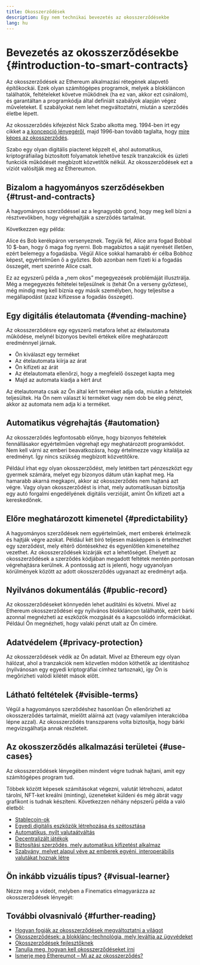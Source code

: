 ```yaml
---
title: Okosszerződések
description: Egy nem technikai bevezetés az okosszerződésekbe
lang: hu
---
```


# Bevezetés az okosszerződésekbe \{#introduction-to-smart-contracts}

Az okosszerződések az Ethereum alkalmazási rétegének alapvető építőkockái. Ezek olyan számítógépes programok, melyek a blokkláncon találhatók, feltételeket követve működnek (ha ez van, akkor ezt csinálom), és garantáltan a programkódja által definiált szabályok alapján végez műveleteket. E szabályokat nem lehet megváltoztatni, miután a szerződés életbe lépett.

Az okosszerződés kifejezést Nick Szabo alkotta meg. 1994-ben írt egy cikket a [a koncepció lényegéről](https://www.fon.hum.uva.nl/rob/Courses/InformationInSpeech/CDROM/Literature/LOTwinterschool2006/szabo.best.vwh.net/smart.contracts.html), majd 1996-ban tovább taglalta, hogy [mire képes az okosszerződés](https://www.fon.hum.uva.nl/rob/Courses/InformationInSpeech/CDROM/Literature/LOTwinterschool2006/szabo.best.vwh.net/smart_contracts_2.html).

Szabo egy olyan digitális piacteret képzelt el, ahol automatikus, kriptográfiailag biztosított folyamatok lehetővé teszik tranzakciók és üzleti funkciók működését megbízott közvetítők nélkül. Az okosszerződések ezt a víziót valósítják meg az Ethereumon.

## Bizalom a hagyományos szerződésekben \{#trust-and-contracts}

A hagyományos szerződéssel az a legnagyobb gond, hogy meg kell bízni a résztvevőkben, hogy végrehajtják a szerződés tartalmát.

Következzen egy példa:

Alice és Bob kerékpáron versenyeznek. Tegyük fel, Alice arra fogad Bobbal 10 $-ban, hogy ő maga fog nyerni. Bob magabiztos a saját nyerését illetően, ezért belemegy a fogadásba. Végül Alice sokkal hamarabb ér célba Bobhoz képest, egyértelműen ő a győztes. Bob azonban nem fizeti ki a fogadás összegét, mert szerinte Alice csalt.

Ez az egyszerű példa a „nem okos” megegyezések problémáját illusztrálja. Még a megegyezés feltételei teljesülnek is (tehát Ön a verseny győztese), még mindig meg kell bíznia egy másik személyben, hogy teljesítse a megállapodást (azaz kifizesse a fogadás összegét).

## Egy digitális ételautomata \{#vending-machine}

Az okosszerződésre egy egyszerű metafora lehet az ételautomata működése, melynél bizonyos beviteli értékek előre meghatározott eredménnyel járnak.

- Ön kiválaszt egy terméket
- Az ételautomata kiírja az árat
- Ön kifizeti az árát
- Az ételautomata ellenőrzi, hogy a megfelelő összeget kapta meg
- Majd az automata kiadja a kért árut

Az ételautomata csak az Ön által kért terméket adja oda, miután a feltételek teljesültek. Ha Ön nem választ ki terméket vagy nem dob be elég pénzt, akkor az automata nem adja ki a terméket.

## Automatikus végrehajtás \{#automation}

Az okosszerződés legfontosabb előnye, hogy bizonyos feltételek fennállásakor egyértelműen végrehajt egy meghatározott programkódot. Nem kell várni az emberi beavatkozásra, hogy értelmezze vagy kitalálja az eredményt. Így nincs szükség megbízott közvetítőkre.

Például írhat egy olyan okosszerződést, mely letétben tart pénzeszközt egy gyermek számára, melyet egy bizonyos dátum után kaphat meg. Ha hamarabb akarná megkapni, akkor az okosszerződés nem hajtaná azt végre. Vagy olyan okosszerződést is írhat, mely automatikusan biztosítja egy autó forgalmi engedélyének digitális verzióját, amint Ön kifizeti azt a kereskedőnek.

## Előre meghatározott kimenetel \{#predictability}

A hagyományos szerződések nem egyértelműek, mert emberek értelmezik és hajtják végre azokat. Például két bíró teljesen másképpen is értelmezhet egy szerződést, mely eltérő döntésekhez és egyenlőtlen kimenetelhez vezethet. Az okosszerződések kizárják ezt a lehetőséget. Ehelyett az okosszerződések a szerződés kódjában megadott feltétek mentén pontosan végrehajtásra kerülnek. A pontosság azt is jelenti, hogy ugyanolyan körülmények között az adott okosszerződés ugyanazt az eredményt adja.

## Nyilvános dokumentálás \{#public-record}

Az okosszerződéseket könnyedén lehet auditálni és követni. Mivel az Ethereum okosszerződései egy nyilvános blokkláncon találhatók, ezért bárki azonnal megnézheti az eszközök mozgását és a kapcsolódó információkat. Például Ön megnézheti, hogy valaki pénzt utalt az Ön címére.

## Adatvédelem \{#privacy-protection}

Az okosszerződések védik az Ön adatait. Mivel az Ethereum egy olyan hálózat, ahol a tranzakciók nem közvetlen módon köthetők az identitáshoz (nyilvánosan egy egyedi kriptográfiai címhez tartoznak), így Ön is megőrizheti valódi kilétét mások előtt.

## Látható feltételek \{#visible-terms}

Végül a hagyományos szerződéshez hasonlóan Ön ellenőrizheti az okosszerződés tartalmát, mielőtt aláírná azt (vagy valamilyen interakcióba lépne azzal). Az okosszerződés transzparens volta biztosítja, hogy bárki megvizsgálhatja annak részleteit.

## Az okosszerződés alkalmazási területei \{#use-cases}

Az okosszerződések lényegében mindent végre tudnak hajtani, amit egy számítógépes program tud.

Többek között képesek számításokat végezni, valutát létrehozni, adatot tárolni, NFT-ket kreálni (minting), üzeneteket küldeni és még ábrát vagy grafikont is tudnak készíteni. Következzen néhány népszerű példa a való életből:

- [Stablecoin-ok](/stablecoins/)
- [Egyedi digitális eszközök létrehozása és szétosztása](/nft/)
- [Automatikus, nyílt valutaátváltás](/get-eth/#dex)
- [Decentralizált játékok](/dapps/?category=gaming)
- [Biztosítási szerződés, mely automatikus kifizetést alkalmaz](https://etherisc.com/)
- [Szabvány, melyet alapul véve az emberek egyéni, interoperábilis valutákat hoznak létre](/developers/docs/standards/tokens/)

## Ön inkább vizuális típus? \{#visual-learner}

Nézze meg a videót, melyben a Finematics elmagyarázza az okosszerződések lényegét:

<YouTube id="pWGLtjG-F5c" />

## További olvasnivaló \{#further-reading}

- [Hogyan fogják az okosszerződések megváltoztatni a világot](https://www.youtube.com/watch?v=pA6CGuXEKtQ)
- [Okosszerződések: a blokklánc-technológia, mely leváltja az ügyvédeket](https://blockgeeks.com/guides/smart-contracts/)
- [Okosszerződések fejlesztőknek](/developers/docs/smart-contracts/)
- [Tanulja meg, hogyan kell okosszerződéseket írni](/developers/learning-tools/)
- [Ismerje meg Ethereumot – Mi az az okosszerződés?](https://github.com/ethereumbook/ethereumbook/blob/develop/07smart-contracts-solidity.asciidoc#what-is-a-smart-contract)
